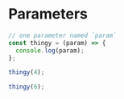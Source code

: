 # Parameters

```js
// one parameter named `param`
const thingy = (param) => {
  console.log(param);
};

thingy(4);

thingy(6);
```
